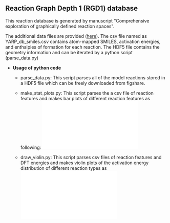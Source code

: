 ## Reaction Graph Depth 1 (RGD1) database
This reaction database is generated by manuscript "Comprehensive exploration of graphically defined reaction spaces".

The additional data files are provided ([here](https://figshare.com/articles/dataset/model_reaction_database/21066901)). The csv file named as YARP\_db\_smiles.csv contains atom-mapped SMILES, activation energies, and enthalpies of formation for each reaction. The HDF5 file contains the geometry information and can be iterated by a python script (parse\_data.py)

* **Usage of python code**
    - parse\_data.py: This script parses all of the model reactions stored in a HDF5 file which can be freely downloaded from figshare.

    - make\_stat\_plots.py: This script parses the a csv file of reaction features and makes bar plots of different reaction features as following:
    ![DE](./DE_break_dist.pdf)

    - draw\_violin.py: This script parses csv files of reaction features and DFT energies and makes violin plots of the activation energy distribution of different reaction types as
    ![stat](./reaction_stat.pdf)
